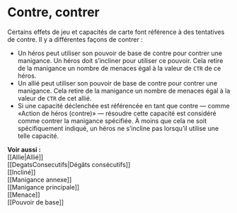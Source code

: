 # Contre, contrer
Certains effets de jeu et capacités de carte font référence à des tentatives de contre. Il y a différentes façons de contrer :
- Un héros peut utiliser son pouvoir de base de contre pour contrer une manigance. Un héros doit s’incliner pour utiliser ce pouvoir. Cela retire de la manigance un nombre de menaces égal à la valeur de `CTR` de ce héros.
- Un allié peut utiliser son pouvoir de base de contre pour contrer une manigance. Cela retire de la manigance un nombre de menaces égal à la valeur de `CTR` de cet allié.
- Si une capacité déclenchée est référencée en tant que contre — comme «Action de héros (contre)» — résoudre cette capacité est considéré comme contrer la manigance spécifiée. À moins que cela ne soit spécifiquement indiqué, un héros ne s’incline pas lorsqu’il utilise une telle capacité.

**Voir aussi :**  
[[Allie|Allié]]  
[[DegatsConsecutifs|Dégâts consécutifs]]  
[[Incliné]]  
[[Manigance annexe]]  
[[Manigance principale]]  
[[Menace]]  
[[Pouvoir de base]]